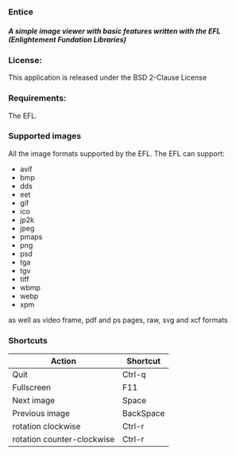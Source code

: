 ### Entice
##### A simple image viewer with basic features written with the EFL (Enlightement Fundation Libraries)

### License:

This application is released under the BSD 2-Clause License

### Requirements:

The EFL.

### Supported images

All the image formats supported by the EFL. The EFL can support:

- avif
- bmp
- dds
- eet
- gif
- ico
- jp2k
- jpeg
- pmaps
- png
- psd
- tga
- tgv
- tiff
- wbmp
- webp
- xpm

as well as video frame, pdf and ps pages, raw, svg and xcf formats

### Shortcuts

Action | Shortcut
------ | --------
Quit   | Ctrl-q
Fullscreen | F11
Next image | Space
Previous image|  BackSpace
rotation clockwise|  Ctrl-r
rotation counter-clockwise | Ctrl-r

